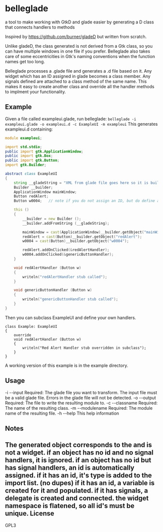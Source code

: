 # belleglade
a tool to make working with GtkD and glade easier by generating a D class that connects handlers to methods

Inspired by https://github.com/burner/gladeD but written from scratch.

Unlike gladeD, the class generated is not derived from a Gtk class, so you can have multiple windows in one file if you prefer. Belleglade also takes care of some eccentricities in Gtk's naming
conventions when the function names get too long.

Belleglade processes a .glade file and generates a .d file based on it. Any widget which has an ID assigned in glade becomes a class member. Any signals defined are attached to a class method of the
same name. This makes it easy to create another class and override all the handler methods to implment your functionality.

Example
-------
Given a file called exampleui.glade, run belleglade:
`belleglade -i exampleui.glade -o exampleui.d -c ExampleUI -m exampleui`
This generates exampleui.d containing:
```d
module exampleui;

import std.stdio;
public import gtk.ApplicationWindow;
public import gtk.Box;
public import gtk.Button;
import gtk.Builder;

abstract class ExampleUI
{
	string __gladeString = "XML from glade file goes here so it is built into your code";
	Builder __builder;
	ApplicationWindow mainWindow;
	Button redAlert;
	Button w0004;	// note if you do not assign an ID, but do define a handler, an id is generated

	this ()
	{
		__builder = new Builder ();
		__builder.addFromString (__gladeString);

		mainWindow = cast(ApplicationWindow)__builder.getObject("mainWindow");
		redAlert = cast(Button)__builder.getObject("redAlert");
		w0004 = cast(Button)__builder.getObject("w0004");

		redAlert.addOnClicked(&redAlertHandler);
		w0004.addOnClicked(&genericButtonHandler);
	}

	void redAlertHandler (Button w)
	{
		writeln("redAlertHandler stub called");
	}

	void genericButtonHandler (Button w)
	{
		writeln("genericButtonHandler stub called");
	}
}
```
Then you can subclass ExampleUI and define your own handlers.
```
class Example: ExampleUI
{
	override
	void redAlertHandler (Button w)
	{
		writeln("Red Alert Handler stub overridden in subclass");
	}
}
```
A working version of this example is in the example directory.

Usage
-----
-i      --input Required: The glade file you want to transform. The input file must be a valid glade file. Errors in the glade file will not be detected.
-o     --output Required: The file to write the resulting module to.
-c  --classname Required: The name of the resulting class.
-m --modulename Required: The module name of the resulting file.
-h       --help           This help information


Notes
-----
The generated object corresponds to the <interface> and is not a widget.
if an object has no id and no signal handlers, it is ignored.
if an object has no id but has signal handlers, an id is automatically assigned.
if it has an id, it's type is added to the import list. (no dupes)
if it has an id, a variable is created for it and populated.
if it has signals, a delegate is created and connected.
the widget namespace is flatened, so all id's must be unique.
License
-------
GPL3
